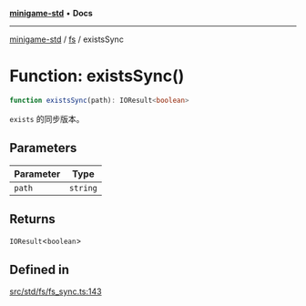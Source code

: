 [**minigame-std**](../../../README.md) • **Docs**

***

[minigame-std](../../../README.md) / [fs](../README.md) / existsSync

# Function: existsSync()

```ts
function existsSync(path): IOResult<boolean>
```

`exists` 的同步版本。

## Parameters

| Parameter | Type |
| ------ | ------ |
| `path` | `string` |

## Returns

`IOResult`\<`boolean`\>

## Defined in

[src/std/fs/fs\_sync.ts:143](https://github.com/JiangJie/minigame-std/blob/d842b492eda479274cfeb38a06f4c4255b5493bc/src/std/fs/fs_sync.ts#L143)
